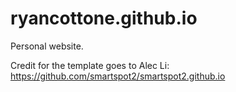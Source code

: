 # ryancottone.github.io
Personal website.

Credit for the template goes to Alec Li: https://github.com/smartspot2/smartspot2.github.io